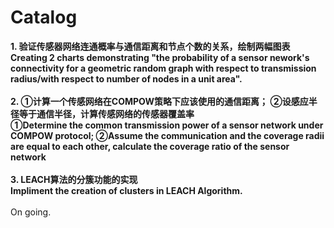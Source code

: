 # Catalog
**1. 验证传感器网络连通概率与通信距离和节点个数的关系，绘制两幅图表**<br>
**Creating 2 charts demonstrating "the probability of a sensor nework's connectivity for a geometric random graph with respect to
transmission radius/with respect to number of nodes in a unit area".**<br>
<br>
**2. ①计算一个传感网络在COMPOW策略下应该使用的通信距离； ②设感应半径等于通信半径，计算传感网络的传感器覆盖率**<br>
**①Determine the common transmission power of a sensor network under COMPOW protocol; ②Assume the communication and the coverage radii are equal to each other, calculate the coverage ratio of the sensor network**<br>
<br>
**3. LEACH算法的分簇功能的实现**<br>
**Impliment the creation of clusters in LEACH Algorithm.**<br>
<br>
On going.  
